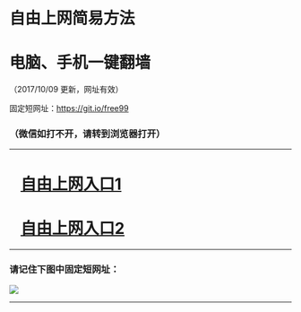 ﻿# 自由上网简易方法

# 电脑、手机一键翻墙

（2017/10/09 更新，网址有效）

固定短网址：https://git.io/free99

### （微信如打不开，请转到浏览器打开）


***





# &nbsp;&nbsp; <a href="http://ft2971626335.fwq-tz-1001.info/fwqtz01.html?t=100900116915 " target="_blank">自由上网入口1</a>
# &nbsp;&nbsp; <a href="http://ft1123615144.fwq-tz-1002.info/fwqtz02.html?t=100900121056 " target="_blank">自由上网入口2</a>
***

### 请记住下图中固定短网址：

<img src="https://s3-us-west-2.amazonaws.com/fwq-1001/yjfq-20170905okok.png" /> 


***

